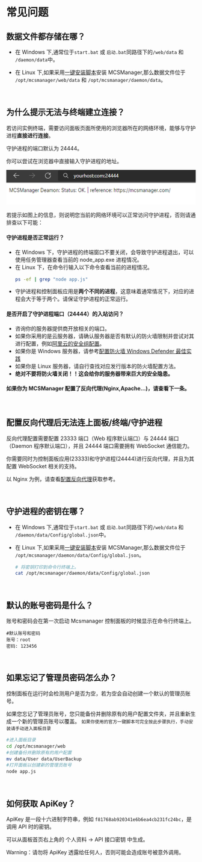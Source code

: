 # 常见问题

## 数据文件都存储在哪？

- 在 Windows 下,通常位于`start.bat` 或 `启动.bat`同路径下的`/web/data` 和 `/daemon/data`中。

- 在 Linux 下,如果采用[一键安装脚本](https://github.com/MCSManager/MCSManager#%E5%9C%A8-linux-%E8%BF%90%E8%A1%8C)安装 MCSManager,那么数据文件位于 `/opt/mcsmanager/web/data` 和 `/opt/mcsmanager/daemon/data`。

<br />

## 为什么提示无法与终端建立连接？

若访问实例终端，需要访问面板页面所使用的浏览器所在的网络环境，能够与守护进程**直接进行连接**。

守护进程的端口默认为 24444。

你可以尝试在浏览器中直接输入守护进程的地址。

![图片](images/check_connect.png)

若提示如图上的信息，则说明您当前的网络环境可以正常访问守护进程，否则请通排查以下可能：

#### 守护进程是否正常运行？

- 在 Windows 下，守护进程的终端窗口不要关闭，会导致守护进程退出，可以使用任务管理器查看当前的 node_app.exe 进程情况。
- 在 Linux 下，在命令行输入以下命令查看当前的进程情况。
  ``` bash
  ps -ef | grep "node app.js"
  ```
- 守护进程和控制面板应用是**两个不同的进程**，这意味着通常情况下，对应的进程会大于等于两个。请保证守护进程的正常运行。

#### 是否开启了守护进程端口（24444）的入站访问？

- 咨询你的服务器提供商开放相关的端口。
- 如果你采用的是云服务器，请确认服务器是否有默认的防火墙限制并尝试对其进行配置，例如[阿里云的安全组配置](https://help.aliyun.com/knowledge_detail/40570.html?spm=5176.2020520101securitygroup.help.dexternal.73964df5HSyMZw)。
- 如果你是 Windows 服务器，请参考[配置防火墙 Windows Defender 最佳实践](https://docs.microsoft.com/zh-cn/windows/security/threat-protection/windows-firewall/best-practices-configuring)
- 如果你是 Linux 服务器，请自行查找对应发行版本的防火墙配置方法。
- **绝对不要将防火墙关闭！！这会给你的服务器带来巨大的安全隐患。**

#### 如果你为 MCSManager 配置了反向代理(Nginx,Apache...)，请查看下一条。

<br />

## 配置反向代理后无法连上面板/终端/守护进程

反向代理配置需要配置 23333 端口（Web 程序默认端口）与 24444 端口（Daemon 程序默认端口），并且 24444 端口需要拥有 WebSocket 通信能力。

你需要同时为控制面板应用(23333)和守护进程(24444)进行反向代理，并且为其配置 WebSocket 相关的支持。

以 Nginx 为例，请查看[配置反向代理](/tutorial/simple_reverse_proxy.md)获取参考。

<br />

## 守护进程的密钥在哪？

- 在 Windows 下,通常位于`start.bat` 或 `启动.bat`同路径下的`/web/data` 和 `/daemon/data/Config/global.json`中。

- 在 Linux 下,如果采用[一键安装脚本](https://github.com/MCSManager/MCSManager#%E5%9C%A8-linux-%E8%BF%90%E8%A1%8C)安装 MCSManager,那么数据文件位于 `/opt/mcsmanager/daemon/data/Config/global.json`。
    ```bash
    # 将密钥打印到命令行终端上。
    cat /opt/mcsmanager/daemon/data/Config/global.json
    ```

<br />

## 默认的账号密码是什么？

账号和密码会在第一次启动 Mcsmanager 控制面板的时候显示在命令行终端上。
```
#默认账号和密码
账号：root
密码: 123456
```

<br />

## 如果忘记了管理员密码怎么办？

控制面板在运行时会检测用户是否为空，若为空会自动创建一个默认的管理员账号。

如果您忘记了管理员账号，您只能备份并删除原有的用户配置文件夹，并且重新生成一个新的管理员账号以覆盖。
`如果你使用的官方一键脚本可完全按此步骤执行，手动安装请手动进入面板目录`

``` bash
#进入面板目录
cd /opt/mcsmanager/web
#创建备份并删除原有的用户配置
mv data/User data/UserBackup
#打开面板以创建新的管理员账号
node app.js
```

<br />


## 如何获取 ApiKey？

ApiKey 是一段十六进制字符串，例如 `f81768ab920341e6b6ea4cb231fc24bc`，是调用 API 时的密钥。

可以从面板首页右上角的 个人资料 -> API 接口密钥 中生成。

Warning：请勿将 ApiKey 透露给任何人，否则可能会造成账号被意外调用。

<br />

